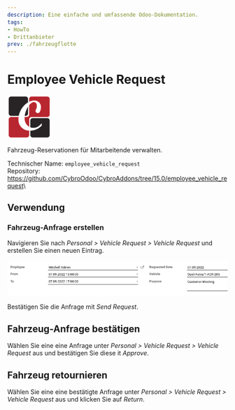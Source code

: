 ```yaml
---
description: Eine einfache und umfassende Odoo-Dokumentation.
tags:
- HowTo
- Drittanbieter
prev: ./fahrzeugflotte
---
```

# Employee Vehicle Request

![](assets/icon_odoo_cybrosys.png)

Fahrzeug-Reservationen für Mitarbeitende verwalten.

Technischer Name: `employee_vehicle_request`\
Repository: <https://github.com/CybroOdoo/CybroAddons/tree/15.0/employee_vehicle_request>\

## Verwendung

### Fahrzeug-Anfrage erstellen

Navigieren Sie nach *Personal > Vehicle Request > Vehicle Request* und erstellen Sie einen neuen Eintrag.

![](assets/Employee%20Vehicle%20Request.png)

Bestätigen Sie die Anfrage mit *Send Request*.

## Fahrzeug-Anfrage bestätigen

Wählen Sie eine eine Anfrage unter *Personal > Vehicle Request > Vehicle Request* aus und bestätigen Sie diese it *Approve*.

## Fahrzeug retournieren

Wählen Sie eine eine bestätigte Anfrage unter *Personal > Vehicle Request > Vehicle Request* aus und klicken Sie auf *Return*.